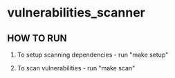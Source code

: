 # vulnerabilities_scanner

## HOW TO RUN
1. To setup scanning dependencies - run "make setup"

2. To scan vulnerabilities - run "make scan"

